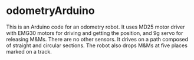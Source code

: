 # odometryArduino

This is an Arduino code for an odometry robot. It uses MD25 motor driver with EMG30 motors for driving and getting the position, and 9g servo for releasing M&Ms. There are no other sensors. It drives on a path composed of straight and circular sections. The robot also drops M&Ms at five places marked on a track.
